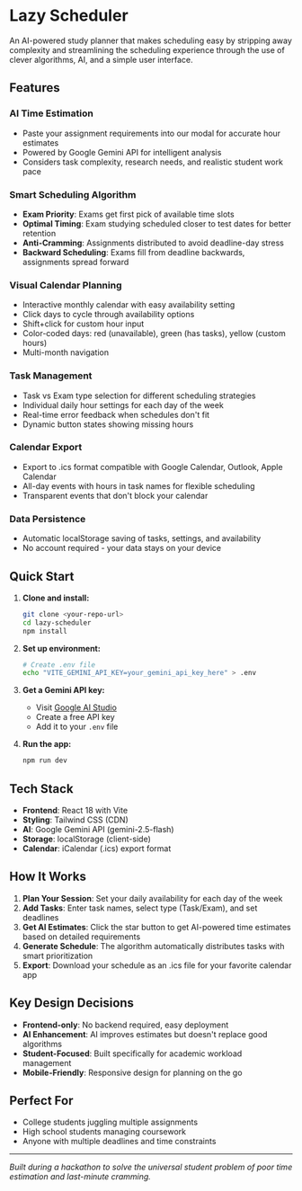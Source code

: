 # Lazy Scheduler

An AI-powered study planner that makes scheduling easy by stripping away complexity and streamlining the scheduling experience through the use of clever algorithms, AI, and a simple user interface.

## Features

### AI Time Estimation
- Paste your assignment requirements into our modal for accurate hour estimates
- Powered by Google Gemini API for intelligent analysis
- Considers task complexity, research needs, and realistic student work pace

### Smart Scheduling Algorithm
- **Exam Priority**: Exams get first pick of available time slots
- **Optimal Timing**: Exam studying scheduled closer to test dates for better retention
- **Anti-Cramming**: Assignments distributed to avoid deadline-day stress
- **Backward Scheduling**: Exams fill from deadline backwards, assignments spread forward

### Visual Calendar Planning
- Interactive monthly calendar with easy availability setting
- Click days to cycle through availability options
- Shift+click for custom hour input
- Color-coded days: red (unavailable), green (has tasks), yellow (custom hours)
- Multi-month navigation

### Task Management
- Task vs Exam type selection for different scheduling strategies
- Individual daily hour settings for each day of the week
- Real-time error feedback when schedules don't fit
- Dynamic button states showing missing hours

### Calendar Export
- Export to .ics format compatible with Google Calendar, Outlook, Apple Calendar
- All-day events with hours in task names for flexible scheduling
- Transparent events that don't block your calendar

### Data Persistence
- Automatic localStorage saving of tasks, settings, and availability
- No account required - your data stays on your device

## Quick Start

1. **Clone and install:**
   ```bash
   git clone <your-repo-url>
   cd lazy-scheduler
   npm install
   ```

2. **Set up environment:**
   ```bash
   # Create .env file
   echo "VITE_GEMINI_API_KEY=your_gemini_api_key_here" > .env
   ```

3. **Get a Gemini API key:**
   - Visit [Google AI Studio](https://aistudio.google.com/)
   - Create a free API key
   - Add it to your `.env` file

4. **Run the app:**
   ```bash
   npm run dev
   ```

## Tech Stack

- **Frontend**: React 18 with Vite
- **Styling**: Tailwind CSS (CDN)
- **AI**: Google Gemini API (gemini-2.5-flash)
- **Storage**: localStorage (client-side)
- **Calendar**: iCalendar (.ics) export format

## How It Works

1. **Plan Your Session**: Set your daily availability for each day of the week
2. **Add Tasks**: Enter task names, select type (Task/Exam), and set deadlines
3. **Get AI Estimates**: Click the star button to get AI-powered time estimates based on detailed requirements
4. **Generate Schedule**: The algorithm automatically distributes tasks with smart prioritization
5. **Export**: Download your schedule as an .ics file for your favorite calendar app

## Key Design Decisions

- **Frontend-only**: No backend required, easy deployment
- **AI Enhancement**: AI improves estimates but doesn't replace good algorithms
- **Student-Focused**: Built specifically for academic workload management
- **Mobile-Friendly**: Responsive design for planning on the go

## Perfect For

- College students juggling multiple assignments
- High school students managing coursework
- Anyone with multiple deadlines and time constraints

---

*Built during a hackathon to solve the universal student problem of poor time estimation and last-minute cramming.*

